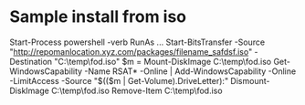 
# Sample install from iso

Start-Process powershell -verb RunAs
...
Start-BitsTransfer -Source "http://repomanlocation.xyz.com/packages/filename_safdsf.iso" -Destination "C:\temp\fod.iso"
$m = Mount-DiskImage C:\temp\fod.iso
Get-WindowsCapability -Name RSAT* -Online  | Add-WindowsCapability -Online -LimitAccess -Source "$(($m | Get-Volume).DriveLetter):\"
Dismount-DiskImage C:\temp\fod.iso
Remove-Item C:\temp\fod.iso
